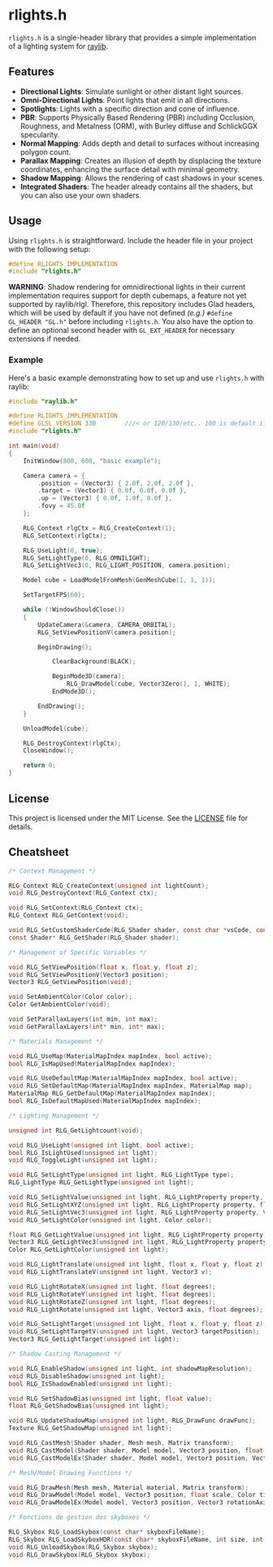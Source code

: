 # rlights.h

`rlights.h` is a single-header library that provides a simple implementation of a lighting system for [raylib](https://www.raylib.com/).

## Features
- **Directional Lights**: Simulate sunlight or other distant light sources.
- **Omni-Directional Lights**: Point lights that emit in all directions.
- **Spotlights**: Lights with a specific direction and cone of influence.
- **PBR**: Supports Physically Based Rendering (PBR) including Occlusion, Roughness, and Metalness (ORM), with Burley diffuse and SchlickGGX specularity.
- **Normal Mapping**: Adds depth and detail to surfaces without increasing polygon count.
- **Parallax Mapping**: Creates an illusion of depth by displacing the texture coordinates, enhancing the surface detail with minimal geometry.
- **Shadow Mapping**: Allows the rendering of cast shadows in your scenes.
- **Integrated Shaders**: The header already contains all the shaders, but you can also use your own shaders.

## Usage
Using `rlights.h` is straightforward. Include the header file in your project with the following setup:

```c
#define RLIGHTS_IMPLEMENTATION
#include "rlights.h"
```

**WARNING**: Shadow rendering for omnidirectional lights in their current implementation requires support for depth cubemaps, a feature not yet supported by raylib/rlgl. Therefore, this repository includes Glad headers, which will be used by default if you have not defined _(e.g.)_ `#define GL_HEADER "GL.h"` before including `rlights.h`. You also have the option to define an optional second header with `GL_EXT_HEADER` for necessary extensions if needed.

### Example
Here's a basic example demonstrating how to set up and use `rlights.h` with raylib:

```c
#include "raylib.h"

#define RLIGHTS_IMPLEMENTATION
#define GLSL_VERSION 330        ///< or 120/130/etc.. 100 is default if 'PLATFORM_DESKTOP' is not defined
#include "rlights.h"

int main(void)
{
    InitWindow(800, 600, "basic example");

    Camera camera = {
        .position = (Vector3) { 2.0f, 2.0f, 2.0f },
        .target = (Vector3) { 0.0f, 0.0f, 0.0f },
        .up = (Vector3) { 0.0f, 1.0f, 0.0f },
        .fovy = 45.0f
    };

    RLG_Context rlgCtx = RLG_CreateContext(1);
    RLG_SetContext(rlgCtx);

    RLG_UseLight(0, true);
    RLG_SetLightType(0, RLG_OMNILIGHT);
    RLG_SetLightVec3(0, RLG_LIGHT_POSITION, camera.position);

    Model cube = LoadModelFromMesh(GenMeshCube(1, 1, 1));

    SetTargetFPS(60);

    while (!WindowShouldClose())
    {
        UpdateCamera(&camera, CAMERA_ORBITAL);
        RLG_SetViewPositionV(camera.position);

        BeginDrawing();

            ClearBackground(BLACK);

            BeginMode3D(camera);
                RLG_DrawModel(cube, Vector3Zero(), 1, WHITE);
            EndMode3D();

        EndDrawing();
    }

    UnloadModel(cube);

    RLG_DestroyContext(rlgCtx);
    CloseWindow();

    return 0;
}
```

## License
This project is licensed under the MIT License. See the [LICENSE](LICENSE) file for details.

## Cheatsheet

```c
/* Context Management */

RLG_Context RLG_CreateContext(unsigned int lightCount);
void RLG_DestroyContext(RLG_Context ctx);

void RLG_SetContext(RLG_Context ctx);
RLG_Context RLG_GetContext(void);

void RLG_SetCustomShaderCode(RLG_Shader shader, const char *vsCode, const char *fsCode);
const Shader* RLG_GetShader(RLG_Shader shader);

/* Management of Specific Variables */

void RLG_SetViewPosition(float x, float y, float z);
void RLG_SetViewPositionV(Vector3 position);
Vector3 RLG_GetViewPosition(void);

void SetAmbientColor(Color color);
Color GetAmbientColor(void);

void SetParallaxLayers(int min, int max);
void GetParallaxLayers(int* min, int* max);

/* Materials Management */

void RLG_UseMap(MaterialMapIndex mapIndex, bool active);
bool RLG_IsMapUsed(MaterialMapIndex mapIndex);

void RLG_UseDefaultMap(MaterialMapIndex mapIndex, bool active);
void RLG_SetDefaultMap(MaterialMapIndex mapIndex, MaterialMap map);
MaterialMap RLG_GetDefaultMap(MaterialMapIndex mapIndex);
bool RLG_IsDefaultMapUsed(MaterialMapIndex mapIndex);

/* Lighting Management */

unsigned int RLG_GetLightcount(void);

void RLG_UseLight(unsigned int light, bool active);
bool RLG_IsLightUsed(unsigned int light);
void RLG_ToggleLight(unsigned int light);

void RLG_SetLightType(unsigned int light, RLG_LightType type);
RLG_LightType RLG_GetLightType(unsigned int light);

void RLG_SetLightValue(unsigned int light, RLG_LightProperty property, float value);
void RLG_SetLightXYZ(unsigned int light, RLG_LightProperty property, float x, float y, float z);
void RLG_SetLightVec3(unsigned int light, RLG_LightProperty property, Vector3 value);
void RLG_SetLightColor(unsigned int light, Color color);

float RLG_GetLightValue(unsigned int light, RLG_LightProperty property);
Vector3 RLG_GetLightVec3(unsigned int light, RLG_LightProperty property);
Color RLG_GetLightColor(unsigned int light);

void RLG_LightTranslate(unsigned int light, float x, float y, float z);
void RLG_LightTranslateV(unsigned int light, Vector3 v);

void RLG_LightRotateX(unsigned int light, float degrees);
void RLG_LightRotateY(unsigned int light, float degrees);
void RLG_LightRotateZ(unsigned int light, float degrees);
void RLG_LightRotate(unsigned int light, Vector3 axis, float degrees);

void RLG_SetLightTarget(unsigned int light, float x, float y, float z);
void RLG_SetLightTargetV(unsigned int light, Vector3 targetPosition);
Vector3 RLG_GetLightTarget(unsigned int light);

/* Shadow Casting Management */

void RLG_EnableShadow(unsigned int light, int shadowMapResolution);
void RLG_DisableShadow(unsigned int light);
bool RLG_IsShadowEnabled(unsigned int light);

void RLG_SetShadowBias(unsigned int light, float value);
float RLG_GetShadowBias(unsigned int light);

void RLG_UpdateShadowMap(unsigned int light, RLG_DrawFunc drawFunc);
Texture RLG_GetShadowMap(unsigned int light);

void RLG_CastMesh(Shader shader, Mesh mesh, Matrix transform);
void RLG_CastModel(Shader shader, Model model, Vector3 position, float scale);
void RLG_CastModelEx(Shader shader, Model model, Vector3 position, Vector3 rotationAxis, float rotationAngle, Vector3 scale);

/* Mesh/Model Drawing Functions */

void RLG_DrawMesh(Mesh mesh, Material material, Matrix transform);
void RLG_DrawModel(Model model, Vector3 position, float scale, Color tint);
void RLG_DrawModelEx(Model model, Vector3 position, Vector3 rotationAxis, float rotationAngle, Vector3 scale, Color tint);

/* Fonctions de gestion des skyboxes */

RLG_Skybox RLG_LoadSkybox(const char* skyboxFileName);
RLG_Skybox RLG_LoadSkyboxHDR(const char* skyboxFileName, int size, int format);
void RLG_UnloadSkybox(RLG_Skybox skybox);
void RLG_DrawSkybox(RLG_Skybox skybox);
```